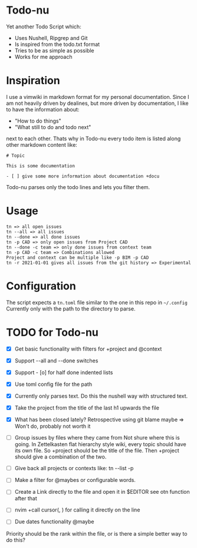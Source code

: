 # Todo-nu

Yet another Todo Script which:

- Uses Nushell, Ripgrep and Git
- Is inspired from the todo.txt format
- Tries to be as simple as possible
- Works for me approach

# Inspiration

I use a vimwiki in markdown format for my personal documentation.
Since I am not heavily driven by dealines, but more driven by documentation,
I like to have the information about:

- "How to do things"
- "What still to do and todo next"

next to each other.
Thats why in Todo-nu every todo item is listed along other markdown content like:

```
# Topic

This is some documentation

- [ ] give some more information about documentation +docu

```
Todo-nu parses only the todo lines and lets you filter them.

# Usage

```
tn => all open issues
tn --all => all issues
tn --done => all done issues
tn -p CAD => only open issues from Project CAD
tn --done -c team => only done issues from context team
tn -p CAD -c team => Combinations allowed
Project and context can be multiple like -p BIM -p CAD
tn -r 2021-01-01 gives all issues from the git history => Experimental
```

# Configuration

The script expects a `tn.toml` file similar to the one in this repo in `~/.config`
Currently only with the path to the directory to parse.

# TODO for Todo-nu

- [x] Get basic functionality with filters for +project and @context
- [x] Support --all and --done switches 
- [x] Support - [o] for half done indented lists
- [x] Use toml config file for the path
- [x] Currently only parses text. Do this the nushell way with structured text. 
- [x] Take the project from the title of the last h1 upwards the file
- [x] What has been closed lately? Retrospective using git blame maybe
      => Won't do, probably not worth it

- [ ] Group issues by files where they came from
      Not shure where this is going. In Zettelkasten flat hierarchy style wiki,
      every topic should have its own file. So +project should be the title of 
      the file. Then +project should give a combination of the two.

- [ ] Give back all projects or contexts like: tn --list -p
- [ ] Make a filter for @maybes or configurable words.
- [ ] Create a Link directly to the file and open it in $EDITOR
      see otn function after that
- [ ] nvim +call cursor(<LINE>, <COLUMN>) for calling it directly on the line
- [ ] Due dates functionality @maybe

Priority should be the rank within the file,
or is there a simple better way to do this?
